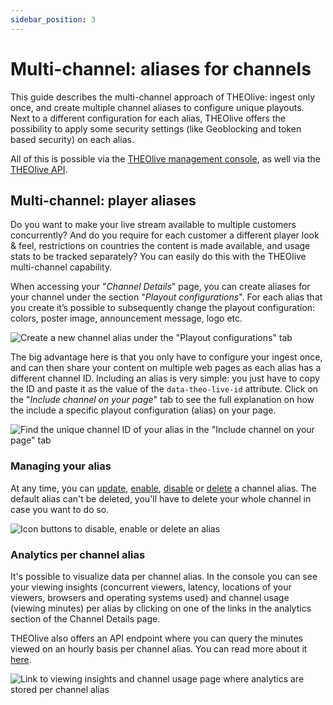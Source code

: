 ```yaml
---
sidebar_position: 3
---
```


# Multi-channel: aliases for channels

This guide describes the multi-channel approach of THEOlive: ingest only once, and create multiple channel aliases to configure unique playouts. Next to a different configuration for each alias, THEOlive offers the possibility to apply some security settings (like Geoblocking and token based security) on each alias.

All of this is possible via the [THEOlive management console](https://console.theo.live), as well via the [THEOlive API](https://developers.theo.live/reference/create-channel-alias).

## Multi-channel: player aliases

Do you want to make your live stream available to multiple customers concurrently? And do you require for each customer a different player look & feel, restrictions on countries the content is made available, and usage stats to be tracked separately? You can easily do this with the THEOlive multi-channel capability.

When accessing your "_Channel Details_" page, you can create aliases for your channel under the section "_Playout configurations_". For each alias that you create it’s possible to subsequently change the playout configuration: colors, poster image, announcement message, logo etc.

![Create a new channel alias under the "Playout configurations" tab](https://files.readme.io/9ce6eb8-Create_channel_alias.jpg)

The big advantage here is that you only have to configure your ingest once, and can then share your content on multiple web pages as each alias has a different channel ID. Including an alias is very simple: you just have to copy the ID and paste it as the value of the `data-theo-live-id` attribute. Click on the "_Include channel on your page_" tab to see the full explanation on how the include a specific playout configuration (alias) on your page.

![Find the unique channel ID of your alias in the "Include channel on your page" tab](https://files.readme.io/6a57e61-channel-alias-include.png)

### Managing your alias

At any time, you can [update](https://developers.theo.live/reference/update-channel-alias), [enable](https://developers.theo.live/reference/enable-channel-alias), [disable](https://developers.theo.live/reference/disable-channel-alias) or [delete](https://developers.theo.live/reference/delete-channel-alias) a channel alias. The default alias can't be deleted, you'll have to delete your whole channel in case you want to do so.

![Icon buttons to disable, enable or delete an alias](https://files.readme.io/8751d4a-alias-settings.PNG)

### Analytics per channel alias

It's possible to visualize data per channel alias. In the console you can see your viewing insights (concurrent viewers, latency, locations of your viewers, browsers and operating systems used) and channel usage (viewing minutes) per alias by clicking on one of the links in the analytics section of the Channel Details page.

THEOlive also offers an API endpoint where you can query the minutes viewed on an hourly basis per channel alias. You can read more about it [here](https://developers.theo.live/reference/get-channel-alias-analytics).

![Link to viewing insights and channel usage page where analytics are stored per channel alias](https://files.readme.io/3c77b57-channel-alias-analytics.png)
